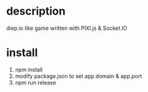description
===========
diep.io like game written with PIXI.js & Socket.IO

install
=======
1. npm install
2. modify package.json to set app.domain & app.port
3. npm run release


